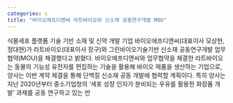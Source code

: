 ```yaml
---
categories: c
title: "바이오에프디엔씨 라트바이오와 신소재 공동연구개발 MOU"
---
```

식물세포 플랫폼 기술 기반 소재 및 신약 개발 기업 바이오에프디엔씨(대표이사 모상현, 정대현)가 라트바이오(대표이사 장구)와 그린바이오기술기반 신소재 공동연구개발 업무협약(MOU)을 체결했다고 밝혔다. 바이오에프디엔씨와 업무협약을 체결한 라트바이오는 동물의 기능성 유전자를 편집하는 기술을 활용해 바이오 제품을 생산하는 기업으로, 양사는 이번 계약 체결을 통해 단백질 신소재 공동 개발에 협력할 계획이다. 특히 양사는 지난 2020년부터 중소기업청의 ‘세포 성장 인자가 분비되는 우유를 활용한 화장품 개발’ 과제를 공동 연구하고 있는 만